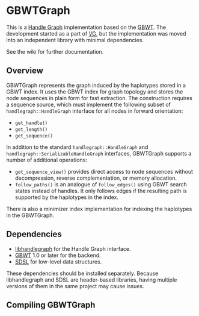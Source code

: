 # GBWTGraph

This is a [Handle Graph](https://github.com/vgteam/libhandlegraph) implementation based on the [GBWT](https://github.com/jltsiren/gbwt). The development started as a part of [VG](https://github.com/vgteam/vg), but the implementation was moved into an independent library with minimal dependencies.

See the wiki for further documentation.

## Overview

GBWTGraph represents the graph induced by the haplotypes stored in a GBWT index. It uses the GBWT index for graph topology and stores the node sequences in plain form for fast extraction. The construction requires a sequence source, which must implement the following subset of `handlegraph::HandleGraph` interface for all nodes in forward orientation:

* `get_handle()`
* `get_length()`
* `get_sequence()`

In addition to the standard `handlegraph::HandleGraph` and `handlegraph::SerializableHandleGraph` interfaces, GBWTGraph supports a number of additional operations:

* `get_sequence_view()` provides direct access to node sequences without decompression, reverse complementation, or memory allocation.
* `follow_paths()` is an analogue of `follow_edges()` using GBWT search states instead of handles. It only follows edges if the resulting path is supported by the haplotypes in the index.

There is also a minimizer index implementation for indexing the haplotypes in the GBWTGraph.

## Dependencies

* [libhandlegraph](https://github.com/vgteam/libhandlegraph) for the Handle Graph interface.
* [GBWT](https://github.com/jltsiren/gbwt) 1.0 or later for the backend.
* [SDSL](https://github.com/simongog/sdsl-lite) for low-level data structures.

These dependencies should be installed separately. Because libhandlegraph and SDSL are header-based libraries, having multiple versions of them in the same project may cause issues.

## Compiling GBWTGraph
